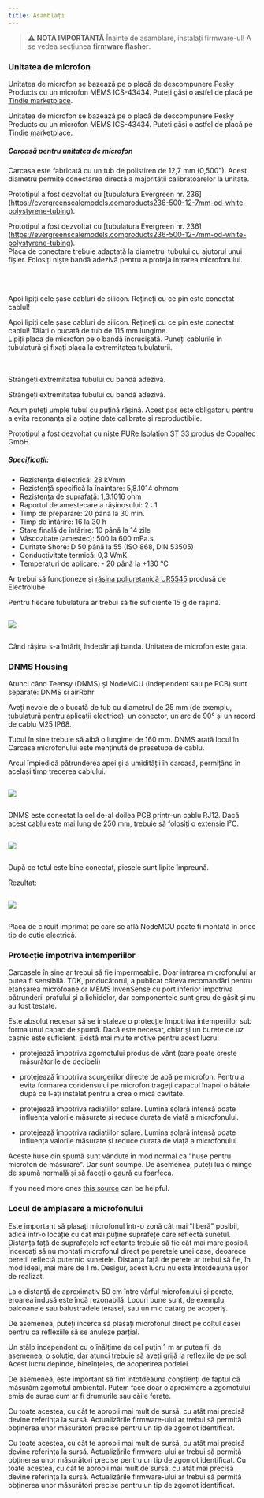```yaml
---
title: Asamblați
---
```

> ⚠️ **NOTA IMPORTANTĂ**
Înainte de asamblare, instalați firmware-ul!
A se vedea secțiunea __firmware flasher__.


### Unitatea de microfon

Unitatea de microfon se bazează pe o placă de descompunere Pesky Products cu un microfon MEMS ICS-43434. Puteți găsi o astfel de placă pe [Tindie marketplace](https://www.tindie.comproductsonehorseics43434-i2s-digital-microphone).

Unitatea de microfon se bazează pe o placă de descompunere Pesky Products cu un microfon MEMS ICS-43434. Puteți găsi o astfel de placă pe [Tindie marketplace](https://www.tindie.comproductsonehorseics43434-i2s-digital-microphone).


##### Carcasă pentru unitatea de microfon
Carcasa este fabricată cu un tub de polistiren de 12,7 mm (0,500"). Acest diametru permite conectarea directă a majorității calibratoarelor la unitate.

Prototipul a fost dezvoltat cu [tubulatura Evergreen nr. 236] (https://evergreenscalemodels.comproducts236-500-12-7mm-od-white-polystyrene-tubing).

Prototipul a fost dezvoltat cu [tubulatura Evergreen nr. 236] (https://evergreenscalemodels.comproducts236-500-12-7mm-od-white-polystyrene-tubing).
<br>
Placa de conectare trebuie adaptată la diametrul tubului cu ajutorul unui fișier. Folosiți niște bandă adezivă pentru a proteja intrarea microfonului.
<br>

<br>
<br>

Apoi lipiți cele șase cabluri de silicon. Rețineți cu ce pin este conectat cablul!

Apoi lipiți cele șase cabluri de silicon. Rețineți cu ce pin este conectat cablul!
Tăiați o bucată de tub de 115 mm lungime.
<br>
Lipiți placa de microfon pe o bandă încrucișată. Puneți cablurile în tubulatură și fixați placa la extremitatea tubulaturii.
<br>
<br>
<br>

Strângeți extremitatea tubului cu bandă adezivă.

Strângeți extremitatea tubului cu bandă adezivă.

Acum puteți umple tubul cu puțină rășină. Acest pas este obligatoriu pentru a evita rezonanța și a obține date calibrate și reproductibile.

Prototipul a fost dezvoltat cu niște [PURe Isolation ST 33](https://www.buerklin.comenPolyurethane-cast-resin-black-Copaltec-PURe-Isolation-ST-33p12L5900) produs de Copaltec GmbH.

##### Specificații:
* Rezistența dielectrică: 28 kVmm
* Rezistență specifică la înaintare: 5,8.1014 ohmcm
* Rezistența de suprafață: 1,3.1016 ohm
* Raportul de amestecare a rășinosului: 2 : 1
* Timp de preparare: 20 până la 30 min.
* Timp de întărire: 16 la 30 h
* Stare finală de întărire: 10 până la 14 zile
* Vâscozitate (amestec): 500 la 600 mPa.s
* Duritate Shore: D 50 până la 55 (ISO 868, DIN 53505)
* Conductivitate termică: 0,3 WmK
* Temperaturi de aplicare: - 20 până la +130 °C


Ar trebui să funcționeze și [rășina poliuretanică UR5545](https://electrolube.comwp-contentuploads201911044-UR5545A-SDS1525.pdf) produsă de Electrolube.

Pentru fiecare tubulatură ar trebui să fie suficiente 15 g de rășină.

<img src="..docsdnmsdnms-noise-measuring-microphone-inside-tube.jpg" style="display:block; margin: 2em 0" loading="lazy">

Când rășina s-a întărit, îndepărtați banda. Unitatea de microfon este gata.



### DNMS Housing

Atunci când Teensy (DNMS) și NodeMCU (independent sau pe PCB) sunt separate: DNMS și airRohr

Aveți nevoie de o bucată de tub cu diametrul de 25 mm (de exemplu, tubulatură pentru aplicații electrice), un conector, un arc de 90° și un racord de cablu M25 IP68.

Tubul în sine trebuie să aibă o lungime de 160 mm. DNMS arată locul în. Carcasa microfonului este menținută de presetupa de cablu.

Arcul împiedică pătrunderea apei și a umidității în carcasă, permițând în același timp trecerea cablului.

<img src="..docsdnmsdnms-noise-measuring-housing.jpg" style="margin: 1em 0" loading="lazy">

DNMS este conectat la cel de-al doilea PCB printr-un cablu RJ12. Dacă acest cablu este mai lung de 250 mm, trebuie să folosiți o extensie I²C.

<img src="..docsdnmsdnms-noise-measuring-sensor-kit.jpg" style="margin: 1em 0" loading="lazy">

După ce totul este bine conectat, piesele sunt lipite împreună.

Rezultat:

<img src="..docsdnmsdnms-noise-measuring-dn40-result.jpg" style="margin: 1em 0" loading="lazy">

Placa de circuit imprimat pe care se află NodeMCU poate fi montată în orice tip de cutie electrică.


### Protecție împotriva intemperiilor

Carcasele în sine ar trebui să fie impermeabile. Doar intrarea microfonului ar putea fi sensibilă. TDK, producătorul, a publicat câteva recomandări pentru etanșarea microfoanelor MEMS InvenSense cu port inferior împotriva pătrunderii prafului și a lichidelor, dar componentele sunt greu de găsit și nu au fost testate.

Este absolut necesar să se instaleze o protecție împotriva intemperiilor sub forma unui capac de spumă. Dacă este necesar, chiar și un burete de uz casnic este suficient. Există mai multe motive pentru acest lucru:
* protejează împotriva zgomotului produs de vânt (care poate crește măsurătorile de decibeli)
* protejează împotriva scurgerilor directe de apă pe microfon. Pentru a evita formarea condensului pe microfon trageți capacul înapoi o bătaie după ce l-ați instalat pentru a crea o mică cavitate.
* protejează împotriva radiațiilor solare. Lumina solară intensă poate influența valorile măsurate și reduce durata de viață a microfonului.

* protejează împotriva radiațiilor solare. Lumina solară intensă poate influența valorile măsurate și reduce durata de viață a microfonului.

Aceste huse din spumă sunt vândute în mod normal ca "huse pentru microfon de măsurare". Dar sunt scumpe. De asemenea, puteți lua o minge de spumă normală și să faceți o gaură cu foarfeca.

If you need more ones [this source](https://de.aliexpress.comitem32357483926.html?gps-id=pcStoreJustForYou&amp;scm=1007.23125.137358.0&amp;scm_id=1007.23125.137358.0&amp;scm-url=1007.23125.137358.0&amp;pvid=6cc8dfcd-974e-4fde-9dc9-6444c37a9069&amp;spm=a2g0o.store_home.smartJustForYou_148437547.2) can be helpful.

### Locul de amplasare a microfonului

Este important să plasați microfonul într-o zonă cât mai "liberă" posibil, adică într-o locație cu cât mai puține suprafețe care reflectă sunetul. Distanța față de suprafețele reflectante trebuie să fie cât mai mare posibil. Încercați să nu montați microfonul direct pe peretele unei case, deoarece pereții reflectă puternic sunetele.  Distanța față de perete ar trebui să fie, în mod ideal, mai mare de 1 m. Desigur, acest lucru nu este întotdeauna ușor de realizat.

La o distanță de aproximativ 50 cm între vârful microfonului și perete, eroarea indusă este încă rezonabilă. Locuri bune sunt, de exemplu, balcoanele sau balustradele terasei, sau un mic catarg pe acoperiș.

De asemenea, puteți încerca să plasați microfonul direct pe colțul casei pentru ca reflexiile să se anuleze parțial.

Un stâlp independent cu o înălțime de cel puțin 1 m ar putea fi, de asemenea, o soluție, dar atunci trebuie să aveți grijă la reflexiile de pe sol. Acest lucru depinde, bineînțeles, de acoperirea podelei.

De asemenea, este important să fim întotdeauna conștienți de faptul că măsurăm zgomotul ambiental.  Putem face doar o aproximare a zgomotului emis de surse cum ar fi drumurile sau căile ferate.

Cu toate acestea, cu cât te apropii mai mult de sursă, cu atât mai precisă devine referința la sursă. Actualizările firmware-ului ar trebui să permită obținerea unor măsurători precise pentru un tip de zgomot identificat.

Cu toate acestea, cu cât te apropii mai mult de sursă, cu atât mai precisă devine referința la sursă. Actualizările firmware-ului ar trebui să permită obținerea unor măsurători precise pentru un tip de zgomot identificat.
Cu toate acestea, cu cât te apropii mai mult de sursă, cu atât mai precisă devine referința la sursă. Actualizările firmware-ului ar trebui să permită obținerea unor măsurători precise pentru un tip de zgomot identificat.
<br>
<br>
